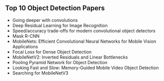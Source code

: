 <h2> Top 10 Object Detection Papers</h2>

<ul>

                             

 <li><a target="_blank" href="https://github.com/manjunath5496/Top-10-Object-Detection-Papers/blob/master/object(1).pdf" style="text-decoration:none;">Going deeper with convolutions</a></li>

 <li><a target="_blank" href="https://github.com/manjunath5496/Top-10-Object-Detection-Papers/blob/master/object(2).pdf" style="text-decoration:none;">Deep Residual Learning for Image Recognition</a></li>

<li><a target="_blank" href="https://github.com/manjunath5496/Top-10-Object-Detection-Papers/blob/master/object(3).pdf" style="text-decoration:none;">Speed/accuracy trade-offs for modern convolutional object detectors</a></li>
 <li><a target="_blank" href="https://github.com/manjunath5496/Top-10-Object-Detection-Papers/blob/master/object(4).pdf" style="text-decoration:none;">Mask R-CNN</a></li>                              
<li><a target="_blank" href="https://github.com/manjunath5496/Top-10-Object-Detection-Papers/blob/master/object(5).pdf" style="text-decoration:none;">MobileNets: Efficient Convolutional Neural Networks for Mobile Vision Applications</a></li>
<li><a target="_blank" href="https://github.com/manjunath5496/Top-10-Object-Detection-Papers/blob/master/object(6).pdf" style="text-decoration:none;">Focal Loss for Dense Object Detection</a></li>
 <li><a target="_blank" href="https://github.com/manjunath5496/Top-10-Object-Detection-Papers/blob/master/object(7).pdf" style="text-decoration:none;">MobileNetV2: Inverted Residuals and Linear Bottlenecks</a></li>

 <li><a target="_blank" href="https://github.com/manjunath5496/Top-10-Object-Detection-Papers/blob/master/object(8).pdf" style="text-decoration:none;"> Pooling Pyramid Network for Object Detection </a></li>
   <li><a target="_blank" href="https://github.com/manjunath5496/Top-10-Object-Detection-Papers/blob/master/object(9).pdf" style="text-decoration:none;">Looking Fast and Slow: Memory-Guided Mobile Video Object Detection</a></li>
  
   
 <li><a target="_blank" href="https://github.com/manjunath5496/Top-10-Object-Detection-Papers/blob/master/object(10).pdf" style="text-decoration:none;">Searching for MobileNetV3</a></li>                              



 </ul>
